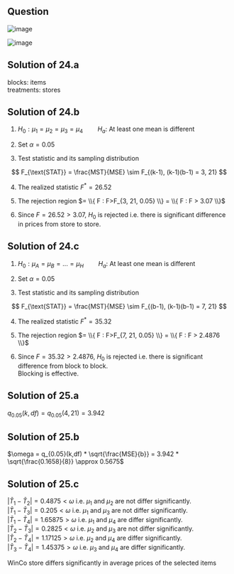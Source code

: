 ## Question

![image](https://github.com/user-attachments/assets/f7d04aa7-228d-4f63-88e1-610316fd3536)

![image](https://github.com/user-attachments/assets/56f360cc-e557-4d2b-ace2-f40d253ede26)

## Solution of 24.a

blocks: items  
treatments: stores  

## Solution of 24.b

1. $H_0: \mu_1 = \mu_2 = \mu_3 = \mu_4 \quad \quad H_a:$ At least one mean is different   
  
2. Set $\alpha = 0.05$  
  
3. Test statistic and its sampling distribution

$$
F_{\text{STAT}} = \frac{MST}{MSE} \sim F_{(k-1), (k-1)(b-1) = 3, 21}
$$

4. The realized statistic $F^* = 26.52$

5. The rejection region $= \\{ F : F>F_{3, 21, 0.05} \\} = \\{ F : F > 3.07 \\}$  
  
6. Since $F = 26.52 > 3.07$, $H_0$ is rejected i.e. there is significant difference in prices from store to store.

## Solution of 24.c

1. $H_0: \mu_A = \mu_B = ... = \mu_H \quad \quad H_a:$ At least one mean is different   
  
2. Set $\alpha = 0.05$  
  
3. Test statistic and its sampling distribution

$$
F_{\text{STAT}} = \frac{MST}{MSE} \sim F_{(b-1), (k-1)(b-1) = 7, 21}
$$

4. The realized statistic $F^* = 35.32$

5. The rejection region $= \\{ F : F>F_{7, 21, 0.05} \\} = \\{ F : F > 2.4876 \\}$  
  
6. Since $F = 35.32 > 2.4876$, $H_0$ is rejected i.e. there is significant difference from block to block.  
Blocking is effective.
   
## Solution of 25.a

$q_{0.05}(k,df) = q_{0.05}(4,21) = 3.942$

## Solution of 25.b

$\omega = q_{0.05}(k,df) * \sqrt{\frac{MSE}{b}} = 3.942 * \sqrt{\frac{0.1658}{8}} \approx 0.5675$

## Solution of 25.c

$|\bar{T}_1 - \bar{T}_2| = 0.4875 < \omega$ i.e. $\mu_1$ and $\mu_2$ are not differ significantly.  
$|\bar{T}_1 - \bar{T}_3| = 0.205 < \omega$ i.e. $\mu_1$ and $\mu_3$ are not differ significantly.  
$|\bar{T}_1 - \bar{T}_4| = 1.65875 > \omega$ i.e. $\mu_1$ and $\mu_4$ are differ significantly.  
$|\bar{T}_2 - \bar{T}_3| = 0.2825 < \omega$ i.e. $\mu_2$ and $\mu_3$ are not differ significantly.  
$|\bar{T}_2 - \bar{T}_4| = 1.17125 > \omega$ i.e. $\mu_2$ and $\mu_4$ are differ significantly.  
$|\bar{T}_3 - \bar{T}_4| = 1.45375 > \omega$ i.e. $\mu_3$ and $\mu_4$ are differ significantly.  

WinCo store differs significantly in average prices of the selected items
